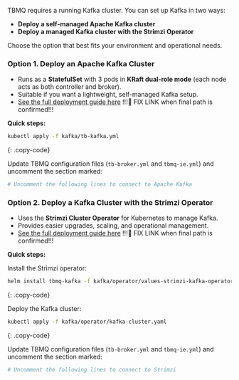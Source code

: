 TBMQ requires a running Kafka cluster. You can set up Kafka in two ways:

* **Deploy a self-managed Apache Kafka cluster**
* **Deploy a managed Kafka cluster with the Strimzi Operator**

Choose the option that best fits your environment and operational needs.

### Option 1. Deploy an Apache Kafka Cluster

* Runs as a **StatefulSet** with 3 pods in **KRaft dual-role mode** (each node acts as both controller and broker).
* Suitable if you want a lightweight, self-managed Kafka setup.
* [See the full deployment guide here](./kafka/apache/README.md) !!!🔧 FIX LINK when final path is confirmed!!!

**Quick steps:**

```bash
kubectl apply -f kafka/tb-kafka.yml
```
{: .copy-code}

Update TBMQ configuration files (`tb-broker.yml` and `tbmq-ie.yml`) and uncomment the section marked:

```yaml
# Uncomment the following lines to connect to Apache Kafka
```

### Option 2. Deploy a Kafka Cluster with the Strimzi Operator

* Uses the **Strimzi Cluster Operator** for Kubernetes to manage Kafka.
* Provides easier upgrades, scaling, and operational management.
* [See the full deployment guide here](./kafka/strimzi/README.md) !!!🔧 FIX LINK when final path is confirmed!!!

**Quick steps:**

Install the Strimzi operator:

```bash
helm install tbmq-kafka -f kafka/operator/values-strimzi-kafka-operator.yaml oci://quay.io/strimzi-helm/strimzi-kafka-operator --version 0.47.0
```
{: .copy-code}

Deploy the Kafka cluster:

```bash
kubectl apply -f kafka/operator/kafka-cluster.yaml
```
{: .copy-code}

Update TBMQ configuration files (`tb-broker.yml` and `tbmq-ie.yml`) and uncomment the section marked:

```yaml
# Uncomment the following lines to connect to Strimzi
```

